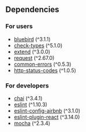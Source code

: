 ## Dependencies
### For users
* [bluebird](https://www.npmjs.com/package/bluebird) (^3.1.1)
* [check-types](https://www.npmjs.com/package/check-types) (^5.1.0)
* [extend](https://www.npmjs.com/package/extend) (^3.0.0)
* [request](https://www.npmjs.com/package/request) (^2.67.0)
* [common-errors](https://www.npmjs.com/package/common-errors) (^0.5.3)
* [http-status-codes](https://www.npmjs.com/package/http-status-codes) (^1.0.5)


### For developers
* [chai](https://www.npmjs.com/package/chai) (^3.4.1)
* [eslint](https://www.npmjs.com/package/eslint) (^1.10.3)
* [eslint-config-airbnb](https://www.npmjs.com/package/eslint-config-airbnb) (^3.1.0)
* [eslint-plugin-react](https://www.npmjs.com/package/eslint-plugin-react) (^3.14.0)
* [mocha](https://www.npmjs.com/package/mocha) (^2.3.4)
